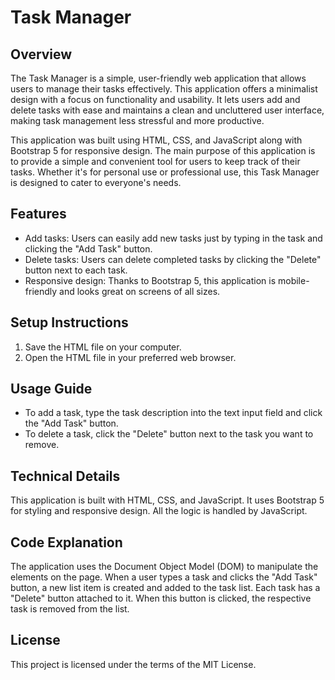 # Task Manager

## Overview

The Task Manager is a simple, user-friendly web application that allows users to manage their tasks effectively. This application offers a minimalist design with a focus on functionality and usability. It lets users add and delete tasks with ease and maintains a clean and uncluttered user interface, making task management less stressful and more productive.

This application was built using HTML, CSS, and JavaScript along with Bootstrap 5 for responsive design. The main purpose of this application is to provide a simple and convenient tool for users to keep track of their tasks. Whether it's for personal use or professional use, this Task Manager is designed to cater to everyone's needs.

## Features
- Add tasks: Users can easily add new tasks just by typing in the task and clicking the "Add Task" button.
- Delete tasks: Users can delete completed tasks by clicking the "Delete" button next to each task.
- Responsive design: Thanks to Bootstrap 5, this application is mobile-friendly and looks great on screens of all sizes.

## Setup Instructions
1. Save the HTML file on your computer.
2. Open the HTML file in your preferred web browser.

## Usage Guide
- To add a task, type the task description into the text input field and click the "Add Task" button.
- To delete a task, click the "Delete" button next to the task you want to remove.

## Technical Details
This application is built with HTML, CSS, and JavaScript. It uses Bootstrap 5 for styling and responsive design. All the logic is handled by JavaScript.

## Code Explanation
The application uses the Document Object Model (DOM) to manipulate the elements on the page. When a user types a task and clicks the "Add Task" button, a new list item is created and added to the task list. Each task has a "Delete" button attached to it. When this button is clicked, the respective task is removed from the list.

## License
This project is licensed under the terms of the MIT License.